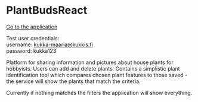 # PlantBudsReact

[Go to the application](https://plantbuds.herokuapp.com/)  

Test user credentials:  
username: kukka-maaria@kukkis.fi  
password: kukka123

Platform for sharing information and pictures about house plants for hobbyists. 
Users can add and delete plants. Contains a simplistic plant identification tool which compares chosen plant features to those saved - the service will show the plants that match the criteria.  

Currently if nothing matches the filters the application will show everything.
